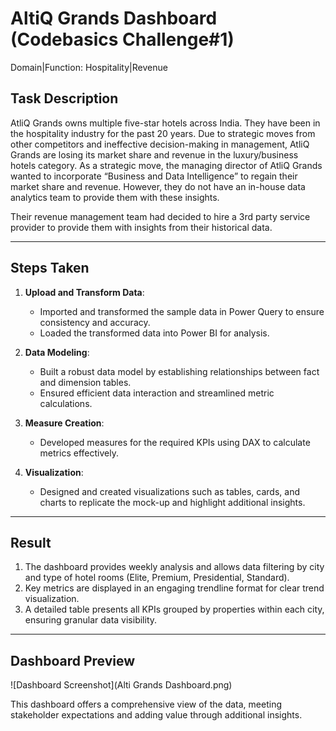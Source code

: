 # AltiQ Grands Dashboard (Codebasics Challenge#1)

Domain|Function:  Hospitality|Revenue

## Task Description
AtliQ Grands owns multiple five-star hotels across India. They have been in the hospitality industry for the past 20 years. Due to strategic moves from other competitors and ineffective decision-making in management, AtliQ Grands are losing its market share and revenue in the luxury/business hotels category. As a strategic move, the managing director of AtliQ Grands wanted to incorporate “Business and Data Intelligence” to regain their market share and revenue. However, they do not have an in-house data analytics team to provide them with these insights.

Their revenue management team had decided to hire a 3rd party service provider to provide them with insights from their historical data.

---

## Steps Taken
1. **Upload and Transform Data**: 
   - Imported and transformed the sample data in Power Query to ensure consistency and accuracy.
   - Loaded the transformed data into Power BI for analysis.

2. **Data Modeling**: 
   - Built a robust data model by establishing relationships between fact and dimension tables.
   - Ensured efficient data interaction and streamlined metric calculations.

3. **Measure Creation**: 
   - Developed measures for the required KPIs using DAX to calculate metrics effectively.

4. **Visualization**: 
   - Designed and created visualizations such as tables, cards, and charts to replicate the mock-up and highlight additional insights.

---

## Result
1. The dashboard provides weekly analysis and allows data filtering by city and type of hotel rooms (Elite, Premium, Presidential, Standard).  
2. Key metrics are displayed in an engaging trendline format for clear trend visualization.  
3. A detailed table presents all KPIs grouped by properties within each city, ensuring granular data visibility.  

---

## Dashboard Preview
![Dashboard Screenshot](Alti Grands Dashboard.png)

This dashboard offers a comprehensive view of the data, meeting stakeholder expectations and adding value through additional insights.
